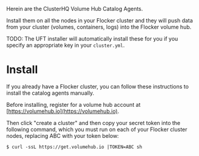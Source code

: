 Herein are the ClusterHQ Volume Hub Catalog Agents.

Install them on all the nodes in your Flocker cluster and they will push data from your cluster (volumes, containers, logs) into the Flocker volume hub.

TODO: The UFT installer will automatically install these for you if you specify an appropriate key in your `cluster.yml`.

# Install

If you already have a Flocker cluster, you can follow these instructions to install the catalog agents manually.

Before installing, register for a volume hub account at [https://volumehub.io](https://volumehub.io).

Then click "create a cluster" and then copy your secret token into the following command, which you must run on each of your Flocker cluster nodes, replacing ABC with your token below:

```
$ curl -ssL https://get.volumehub.io |TOKEN=ABC sh
```
